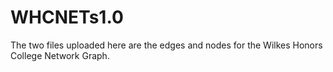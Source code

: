 # WHCNETs1.0
The two files uploaded here are the edges and nodes for the Wilkes Honors College Network Graph.
